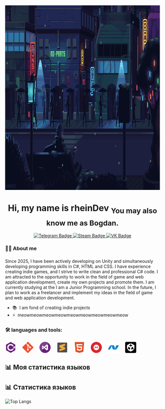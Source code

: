 <br clear="both">
<div align="center">
  <img height="600" width="1000" src="https://github.com/BogdanBTO/BogdanBTO/blob/main/welcome.gif?raw=true">
 <!-- <img height="300" width="600" src="https://tenor.com/ru/view/xd-programming-gif-23473924.gif"  /> -->
</div>

###
<h1 align="center">Hi, my name is rheinDev <sub>You may also know me as Bogdan.</sub></h1>

<div align="center">
    <a href="https://t.me/rhein_dev" target="_blank">
    <img src="https://img.shields.io/badge/Telegram-black?style=for-the-badge&logo=twitter&logoColor=white" alt="Telegram Badge"/>

  <a href="https://steamcommunity.com/profiles/76561198867971647/">
    <img src="https://img.shields.io/badge/Steam-blue?style=for-the-badge&logo=twitter&logoColor=white" alt="Steam Badge"/>

  <a href="https://vk.com/id1049209100" target="_blank)">
    <img src="https://img.shields.io/badge/VK-purple?style=for-the-badge&logo=twitter&logoColor=white" alt="VK Badge"/>
  </a>
   <!-- <a href="https://vk.com/id863705587" target="_blank">
    <img src="https://img.shields.io/badge/VKONTAKTE-blue" height="25" alt="youtube logo"  />
  </a> -->
</div>

###

###

<h3 align="left"> 👩‍💻  About me</h3>

###

<p align="left">Since 2025, I have been actively developing on Unity and simultaneously developing programming skills in C#, HTML and CSS.
I have experience creating indie games, and I strive to write clean and professional C# code. I am attracted to the opportunity to work in the field of game and web application development, create my own projects and promote them.
I am currently studying at the I am a Junior Programming school. In the future, I plan to work as a freelancer and implement my ideas in the field of game and web application development.</p>





* 📚  I am fond of creating indie projects
* ⚡  meowmeowmeowmeowmeowmeowmeowmeowmeow

###



###

<h3 align="left">🛠 languages and tools:</h3>

###
<div align="left">
<img src="https://github.com/BogdanBTO/BogdanBTO/blob/main/Skills_logo/csharp_logo.svg" width="36" height="36" alt="C#" />
  <img width="12" />
<img src="https://github.com/BogdanBTO/BogdanBTO/blob/main/Skills_logo/git_logo.svg" width="36" height="36" alt="Git" />
  <img width="12" />
<img src="https://github.com/BogdanBTO/BogdanBTO/blob/main/Skills_logo/visual_Studio_logo.png" width="36" height="36" alt="VS Code" />
  <img width="12" />
<img src="https://github.com/BogdanBTO/BogdanBTO/blob/main/Skills_logo/sublimetext_logo.png" width="36" height="36" alt="Sublime Text" />
  <img width="12" />
<img src="https://github.com/BogdanBTO/BogdanBTO/blob/main/Skills_logo/html5_logo.svg" width="36" height="36" alt="HTML5" />
  <img width="12" />
<img src="https://github.com/BogdanBTO/BogdanBTO/blob/main/Skills_logo/mega_logo.png" width="36" height="36" alt="Google Cloud" />
  <img width="12" />
<img src="https://github.com/BogdanBTO/BogdanBTO/blob/main/Skills_logo/dot_net_logo.svg" width="36" height="36" alt=".NET" />
  <img width="12" />
<img src="https://github.com/BogdanBTO/BogdanBTO/blob/main/Skills_logo/unity_logo.png" width="36" height="36" alt="Unity" /></a>
</div>

## 📊 Моя статистика языков

## 📊 Статистика языков

![Top Langs](https://github-readme-stats.vercel.app/api/top-langs/?username=BogdanBTO&layout=compact&langs_count=10&hide=html,css&theme=tokyonight)



###
<!-- Your comment here 
<h3 align="left">🔥   Моя статистика :</h3>

###

<div align="center">
  <img src=""  />
</div>

###

<div align="center">
  <img src="" height="150" alt="stats graph"  />
  <img src="" height="150" alt="languages graph"  />
</div>

###
-->
